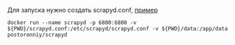 Для запуска нужно создать scrapyd.conf, [пример](https://scrapyd.readthedocs.io/en/stable/config.html#example-configuration-file)

`docker run --name scrapyd -p 6800:6800 -v ${PWD}/scrapyd.conf:/etc/scrapyd/scrapyd.conf -v ${PWD}/data:/app/data postoronniy/scrapyd`